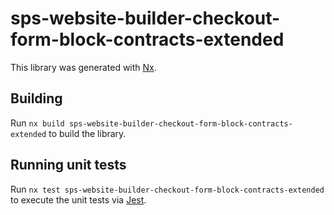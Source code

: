 # sps-website-builder-checkout-form-block-contracts-extended

This library was generated with [Nx](https://nx.dev).

## Building

Run `nx build sps-website-builder-checkout-form-block-contracts-extended` to build the library.

## Running unit tests

Run `nx test sps-website-builder-checkout-form-block-contracts-extended` to execute the unit tests via [Jest](https://jestjs.io).
